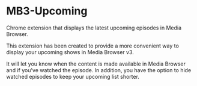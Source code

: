 MB3-Upcoming
============

Chrome extension that displays the latest upcoming episodes in Media Browser.

This extension has been created to provide a more convenient way to display your upcoming shows in Media Browser v3.

It will let you know when the content is made available in Media Browser and if you've watched the episode. In addition, you have the option to hide watched episodes to keep your upcoming list shorter.
